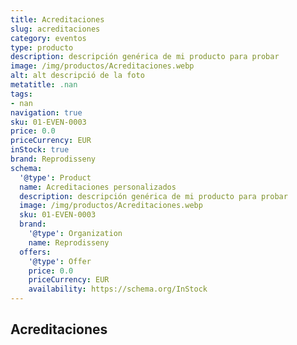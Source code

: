 ```yaml
---
title: Acreditaciones
slug: acreditaciones
category: eventos
type: producto
description: descripción genérica de mi producto para probar
image: /img/productos/Acreditaciones.webp
alt: alt descripció de la foto
metatitle: .nan
tags:
- nan
navigation: true
sku: 01-EVEN-0003
price: 0.0
priceCurrency: EUR
inStock: true
brand: Reprodisseny
schema:
  '@type': Product
  name: Acreditaciones personalizados
  description: descripción genérica de mi producto para probar
  image: /img/productos/Acreditaciones.webp
  sku: 01-EVEN-0003
  brand:
    '@type': Organization
    name: Reprodisseny
  offers:
    '@type': Offer
    price: 0.0
    priceCurrency: EUR
    availability: https://schema.org/InStock
---
```


## Acreditaciones

